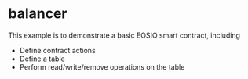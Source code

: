 # balancer

This example is to demonstrate a basic EOSIO smart contract, including

- Define contract actions
- Define a table
- Perform read/write/remove operations on the table
